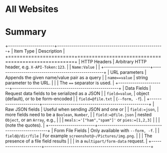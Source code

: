 All Websites
==========

Summary
==========

+-----------------------+-----------------------------------------------------+
| Item Type             | Description                                         |
+=======================+=====================================================+
| HTTP Headers          | Arbitrary HTTP header, e.g. ``X-API-Token:123``.    |
| ``Name:Value``        |                                                     |
+-----------------------+-----------------------------------------------------+
| URL parameters        | Appends the given name/value pair as a query        |
| ``name==value``       | string parameter to the URL.                        |
|                       | The ``==`` separator is used.                       |
+-----------------------+-----------------------------------------------------+
| Data Fields           | Request data fields to be serialized as a JSON      |
| ``field=value``,      | object (default), or to be form-encoded             |
| ``field=@file.txt``   | (``--form, -f``).                                   |
+-----------------------+-----------------------------------------------------+
| Raw JSON fields       | Useful when sending JSON and one or                 |
| ``field:=json``,      | more fields need to be a ``Boolean``, ``Number``,   |
| ``field:=@file.json`` | nested ``Object``, or an ``Array``,  e.g.,          |
|                       | ``meals:='["ham","spam"]'`` or ``pies:=[1,2,3]``    |
|                       | (note the quotes).                                  |
+-----------------------+-----------------------------------------------------+
| Form File Fields      | Only available with ``--form, -f``.                 |
| ``field@/dir/file``   | For example ``screenshot@~/Pictures/img.png``.      |
|                       | The presence of a file field results                |
|                       | in a ``multipart/form-data`` request.               |
+-----------------------+-----------------------------------------------------+